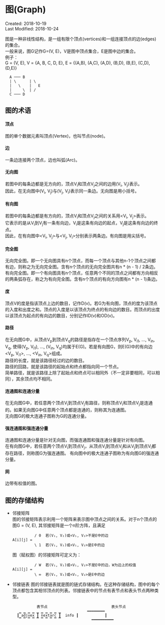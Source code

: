 # 图(Graph)
Created: 2018-10-19  
Last Modified: 2018-10-24  

图是一种非线性结构，是一组有限个顶点(vertices)和一组连接顶点的边(edges)的集合。  
一般来说，图G记作G=(V, E)，V是图中顶点集合，E是图中边的集合。  
例子：  
G = (V, E), V = {A, B, C, D, E}, E = {(A,B), (A,C), (A,D), (B,D), (B,E), (C,D), (D,E)}
```
  A ─── B 
  | \      | \ 
  |   \    |   E
  |     \  | /
  C ─── D
```

## 图的术语

#### 顶点
图的单个数据元素叫顶点(Vertex)，也叫节点(node)。

#### 边
一条边连接两个顶点，边也叫弧(Arc)。

#### 无向图
若图中的每条边都是无方向的，顶点V<sub>i</sub>和顶点V<sub>j</sub>之间的边用(V<sub>i</sub>, V<sub>j</sub>)表示。  
因此，在无向图中(V<sub>i</sub>, V<sub>j</sub>)与(V<sub>j</sub>, V<sub>i</sub>)表示同一条边。无向图是用小括号。

#### 有向图
若图中的每条边都是有方向的，顶点V<sub>i</sub>和顶点V<sub>j</sub>之间的关系用<V<sub>i</sub>, V<sub>j</sub>>表示。  
它表示的是从V<sub>i</sub>到V<sub>j</sub>有一条有向边，V<sub>i</sub>是这条有向边的起点，V<sub>j</sub>是这条有向边的终点。  
因此，在有向图中<V<sub>i</sub>, V<sub>j</sub>>与<V<sub>j</sub>, V<sub>i</sub>>分别表示两条边。有向图是用尖括号。

#### 完全图
无向完全图。即一个无向图具有n个顶点，而每一个顶点与其他n-1个顶点之间都有边，则称之为无向完全图。含有n个顶点的无向完全图共有n * (n - 1) / 2条边。  
有向完全图。即一个有向图具有n个顶点，任意两个不同的顶点之间都有方向相反的两条弧存在，称之为有向完全图。含有n个顶点的有向方向图有n * (n - 1)条边。 

#### 度
顶点V的度是指该顶点上边的数目，记作D(v)。若G为有向图，顶点的度为该顶点的入度和出度之和。顶点的入度是以该顶点为终点的有向边的数目。而顶点的出度以该顶点为起点的有向边的数目，分别记作ID(v)和OD(v)。

#### 路径
在无向图G中，从顶点V<sub>p</sub>到顶点V<sub>q</sub>的路径是指存在一个顶点序列V<sub>p</sub>, V<sub>i1</sub>, ..., V<sub>in</sub>, V<sub>q</sub>, 使得(V<sub>p</sub>, V<sub>i1</sub>), ..., (V<sub>in</sub>, V<sub>q</sub>)均属于E(G)。若是有向图G，则E(G)中的有向边<V<sub>p</sub>, V<sub>i1</sub>>, ..., <V<sub>in</sub>, V<sub>q</sub>>组成。  
路径的长度，就是该路径经过的边的数目。  
路径的回路，就是该路径的起始点和终点都指向同一个节点。  
简单路径，就是该路径上除了起始点和终点可以相同外（不一定非要相同，可以相同），其余顶点均不相同。

#### 连通图和连通分量
在无向图G中，若任意两个顶点V<sub>i</sub>到顶点V<sub>j</sub>有路径，则称顶点V<sub>i</sub>和顶点V<sub>j</sub>是连通的。如果无向图G中任意两个顶点都是连通的，则称其为连通图。  
无向图G的极大连通子图称为G的连通分量。

#### 强连通图和强连通分量
连通图和连通分量是针对无向图，而强连通图和强连通分量是针对有向图。  
在有向图G中，若任意两个顶点V<sub>i</sub>到顶点V<sub>j</sub>，从顶点V<sub>i</sub>到顶点V<sub>j</sub>和从V<sub>j</sub>到顶点V<sub>i</sub>都存在路径，则称图G为强连通图。
有向图中的极大连通子图称为有向图G的强连通分量。

#### 网
边带有权值的图。

## 图的存储结构
- 邻接矩阵  
  图的邻接矩阵表示利用一个矩阵来表示图中顶点之间的关系。对于n个顶点的图G = (V, E), 其邻接矩阵是一个n阶方阵，且满足
  ```
            / 0  若(V₁, V₂)或<V₁, V₂>不是E中的边
  A[i][j] = 
            \ 1  若(V₁, V₂)或<V₁, V₂>是E中的边
  ```
  图（赋权图）的邻接矩阵可定义为：
  ```
            / W  若(V₁, V₂)或<V₁, V₂>不是E中的边，W为边上的权值
  A[i][j] = 
            \ ∞  若(V₁, V₂)或<V₁, V₂>是E中的边
  ```
- 邻接链表
  图的邻接链表就是图的链式存储结构。在这种存储结构，图中的每个顶点都包含其相邻顶点的列表。邻接链表中的节点有表节点和表头节点两种类型。
  ```
             表节点                             表头节点
     ▁ ▁ ▁ ▁ ▁ ▁ ▁ ▁ ▁ ▁            ━━━━━━━━
    ┃ adjvex ┃ nextarc ┃  info ┃            ┃
     ▔ ▔ ▔ ▔ ▔ ▔ ▔ ▔ ▔ ▔              ━━━━━━━━━━
  ```